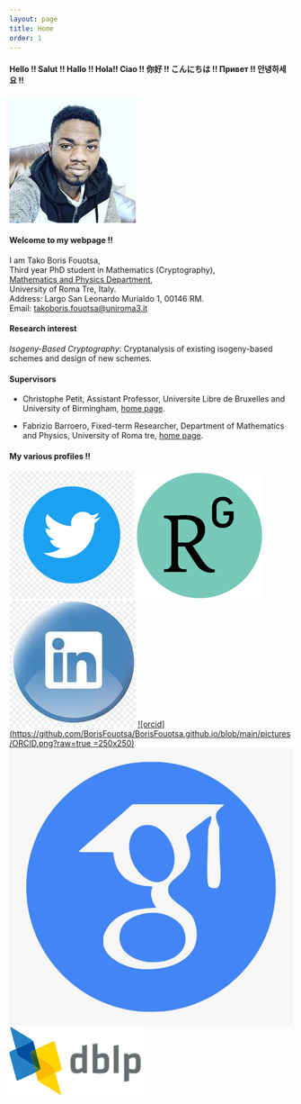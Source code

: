 ```yaml
---
layout: page
title: Home
order: 1
---
```



#### Hello !! Salut !! Hallo !! Hola!! Ciao !! 你好 !! こんにちは !! Привет !! 안녕하세요 !! 

![alt text](https://github.com/BorisFouotsa/BorisFouotsa.github.io/blob/main/pictures/Boris.jpg?raw=true)


#### Welcome to my webpage !! 

I am Tako Boris Fouotsa, \
Third year PhD student in Mathematics (Cryptography),\
[Mathematics and Physics Department](https://matematicafisica.uniroma3.it),\
University of Roma Tre, Italy.\
Address: Largo San Leonardo Murialdo 1, 00146 RM.\
Email: takoboris.fouotsa@uniroma3.it

#### Research interest

*Isogeny-Based Cryptography*: Cryptanalysis of existing isogeny-based schemes and design of new schemes.

#### Supervisors

- Christophe Petit, Assistant Professor, Universite Libre de Bruxelles and University of Birmingham, [home page](http://homepages.ulb.ac.be/~chripeti/index.html).

- Fabrizio Barroero, Fixed-term Researcher, Department of Mathematics and Physics, University of Roma tre, [home page](https://sites.google.com/site/barroerofabrizio/Home).


#### My various profiles !! 

[![twitter](https://github.com/BorisFouotsa/BorisFouotsa.github.io/blob/main/pictures/twitter.png?raw=true)](https://twitter.com/FouotsaB)
[![researchgate](https://github.com/BorisFouotsa/BorisFouotsa.github.io/blob/main/pictures/researchgate.png?raw=true)](https://www.researchgate.net/profile/Tako-Boris-Fouotsa)
[![linkedin](https://github.com/BorisFouotsa/BorisFouotsa.github.io/blob/main/pictures/linkedin.jpg?raw=true)](https://www.linkedin.com/in/tako-boris-fouotsa-799737118/)
[![orcid](https://github.com/BorisFouotsa/BorisFouotsa.github.io/blob/main/pictures/ORCID.png?raw=true  =250x250)](https://orcid.org/0000-0003-1821-8406)
[![scholar](https://github.com/BorisFouotsa/BorisFouotsa.github.io/blob/main/pictures/scholar.png?raw=true)](https://scholar.google.com/citations?hl=en&user=BY8zt_QAAAAJ)
[![dblp](https://github.com/BorisFouotsa/BorisFouotsa.github.io/blob/main/pictures/dblp.png?raw=true)](https://dblp.org/pid/289/2242.html)



